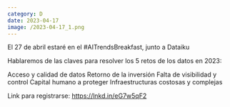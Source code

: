 ```yaml
--- 
category: D 
date: 2023-04-17 
image: /2023-04-17_1.png 
--- 
```


El 27 de abril estaré en el #AITrendsBreakfast, junto a Dataiku 

Hablaremos de las claves para resolver los 5 retos de los datos en 2023:

Acceso y calidad de datos
Retorno de la inversión
Falta de visibilidad y control
Capital humano a proteger
Infraestructuras costosas y complejas

Link para registrarse: https://lnkd.in/eG7w5qF2